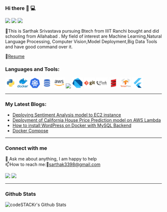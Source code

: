 ### Hi there  :wave: 💻

<p><a href="https://www.linkedin.com/in/sarthak-srivastava-bb3608157/"><img src="https://img.shields.io/badge/linkedin-%230077B5.svg?&style=for-the-badge&logo=linkedin&logoColor=white" height=25></a> <a href="https://medium.com/@sarthak3398"><img src="https://img.shields.io/badge/medium-%2312100E.svg?&style=for-the-badge&logo=medium&logoColor=white" height=25></a> <a href="https://kaggle.com/sarthak3398"><img src="https://avatars0.githubusercontent.com/u/1336944?s=200&v=4" height=25></a></p>

:boy:This is Sarthak Srivastava pursuing Btech from IIIT Ranchi bought and did schooling from Allahabad . My field of interest are Machine Learning,Natural Language Processing, Computer Vision,Model Deployment,Big Data Tools and have good command over it. 

📝[Resume](https://drive.google.com/file/d/1ZYJdsgEYXdftWdjujXoaswu4oxJgZQy4/view?usp=sharing)<br>

### Languages and Tools:

<p><img src="https://raw.githubusercontent.com/github/explore/80688e429a7d4ef2fca1e82350fe8e3517d3494d/topics/python/python.png" height=35>
  <img src="https://raw.githubusercontent.com/github/explore/80688e429a7d4ef2fca1e82350fe8e3517d3494d/topics/docker/docker.png" height=35> 
  <img src="https://raw.githubusercontent.com/github/explore/80688e429a7d4ef2fca1e82350fe8e3517d3494d/topics/kubernetes/kubernetes.png" height=35> 
  <img src="https://raw.githubusercontent.com/github/explore/80688e429a7d4ef2fca1e82350fe8e3517d3494d/topics/sql/sql.png" height=35> 
<img src="https://raw.githubusercontent.com/github/explore/80688e429a7d4ef2fca1e82350fe8e3517d3494d/topics/aws/aws.png" height=35>
  <img src="https://simpleicons.org/icons/googlecloud.svg" height=35>
  <img src="https://raw.githubusercontent.com/github/explore/80688e429a7d4ef2fca1e82350fe8e3517d3494d/topics/dart/dart.png" height=35> 
  <img src="https://raw.githubusercontent.com/github/explore/80688e429a7d4ef2fca1e82350fe8e3517d3494d/topics/git/git.png" height=35> 
  <img src="https://raw.githubusercontent.com/github/explore/80688e429a7d4ef2fca1e82350fe8e3517d3494d/topics/flask/flask.png" height=35> 
  <img src="https://raw.githubusercontent.com/github/explore/80688e429a7d4ef2fca1e82350fe8e3517d3494d/topics/scala/scala.png" height=35> 
  <img src="https://raw.githubusercontent.com/github/explore/80688e429a7d4ef2fca1e82350fe8e3517d3494d/topics/tensorflow/tensorflow.png" height=35> 
<img src="https://raw.githubusercontent.com/github/explore/80688e429a7d4ef2fca1e82350fe8e3517d3494d/topics/flutter/flutter.png" height=35></p>

---

### My Latest Blogs:<br>
- [Deploying Sentiment Analysis model to EC2 instance](https://medium.com/@sarthak3398/deploying-sentiment-analysis-model-to-ec2-instance-c3e8ad900e98)<br>
- [Deployment of California House Price Prediction model on AWS Lambda](https://medium.com/@sarthak3398/deployment-of-california-house-price-prediction-model-on-aws-331ead5738b6)<br>
- [How to install WordPress on Docker with MySQL Backend](https://medium.com/@sarthak3398/how-to-install-wordpress-on-docker-using-mysql-backend-1611641d14ac)<br>
- [Docker Compose](https://medium.com/@sarthak3398/docker-compose-afcfc9586dbd)

---

### Connect with me
💬 Ask me about anything, I am happy to help<br>
:mailbox:How to reach me::email:sarthak3398@gmail.com 
<p>                <a href="https://www.instagram.com/sarthak_sriw/"><img src="https://cdn.jsdelivr.net/npm/simple-icons@v3/icons/instagram.svg" height=25></a>           <a href="https://twitter.com/Sriw41118165"><img src="https://cdn.jsdelivr.net/npm/simple-icons@v3/icons/twitter.svg" height=25></a></p>

---

### Github Stats
<img align="left" alt="codeSTACKr's Github Stats" src="https://github-readme-stats-pi-amber.vercel.app/api?username=sarthak-sriw&show_icons=true&hide_border=true" />



